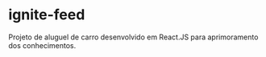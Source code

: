 # ignite-feed
Projeto de aluguel de carro desenvolvido em React.JS para aprimoramento dos conhecimentos.

